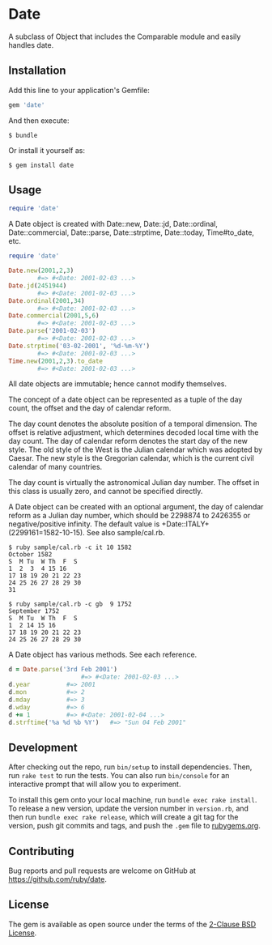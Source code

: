 # Date

A subclass of Object that includes the Comparable module and easily handles date.

## Installation

Add this line to your application's Gemfile:

```ruby
gem 'date'
```

And then execute:

    $ bundle

Or install it yourself as:

    $ gem install date

## Usage

```ruby
require 'date'
```

A Date object is created with Date::new, Date::jd, Date::ordinal, Date::commercial, Date::parse, Date::strptime, Date::today, Time#to_date, etc.

```ruby
require 'date'

Date.new(2001,2,3)
	    #=> #<Date: 2001-02-03 ...>
Date.jd(2451944)
	    #=> #<Date: 2001-02-03 ...>
Date.ordinal(2001,34)
	    #=> #<Date: 2001-02-03 ...>
Date.commercial(2001,5,6)
	    #=> #<Date: 2001-02-03 ...>
Date.parse('2001-02-03')
	    #=> #<Date: 2001-02-03 ...>
Date.strptime('03-02-2001', '%d-%m-%Y')
	    #=> #<Date: 2001-02-03 ...>
Time.new(2001,2,3).to_date
	    #=> #<Date: 2001-02-03 ...>
```

All date objects are immutable; hence cannot modify themselves.

The concept of a date object can be represented as a tuple of the day count, the offset and the day of calendar reform.

The day count denotes the absolute position of a temporal dimension. The offset is relative adjustment, which determines decoded local time with the day count. The day of calendar reform denotes the start day of the new style. The old style of the West is the Julian calendar which was adopted by Caesar. The new style is the Gregorian calendar, which is the current civil calendar of many countries.

The day count is virtually the astronomical Julian day number. The offset in this class is usually zero, and cannot be specified directly.

A Date object can be created with an optional argument, the day of calendar reform as a Julian day number, which should be 2298874 to 2426355 or negative/positive infinity. The default value is +Date::ITALY+ (2299161=1582-10-15). See also sample/cal.rb.

```
$ ruby sample/cal.rb -c it 10 1582
October 1582
S  M Tu  W Th  F  S
1  2  3  4 15 16
17 18 19 20 21 22 23
24 25 26 27 28 29 30
31
```

```
$ ruby sample/cal.rb -c gb  9 1752
September 1752
S  M Tu  W Th  F  S
1  2 14 15 16
17 18 19 20 21 22 23
24 25 26 27 28 29 30
```

A Date object has various methods. See each reference.

```ruby
d = Date.parse('3rd Feb 2001')
					#=> #<Date: 2001-02-03 ...>
d.year			#=> 2001
d.mon			#=> 2
d.mday			#=> 3
d.wday			#=> 6
d += 1			#=> #<Date: 2001-02-04 ...>
d.strftime('%a %d %b %Y')	#=> "Sun 04 Feb 2001"
```

## Development

After checking out the repo, run `bin/setup` to install dependencies. Then, run `rake test` to run the tests. You can also run `bin/console` for an interactive prompt that will allow you to experiment.

To install this gem onto your local machine, run `bundle exec rake install`. To release a new version, update the version number in `version.rb`, and then run `bundle exec rake release`, which will create a git tag for the version, push git commits and tags, and push the `.gem` file to [rubygems.org](https://rubygems.org).

## Contributing

Bug reports and pull requests are welcome on GitHub at https://github.com/ruby/date.

## License

The gem is available as open source under the terms of the [2-Clause BSD License](https://opensource.org/licenses/BSD-2-Clause).
